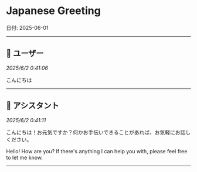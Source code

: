 # Japanese Greeting

日付: 2025-06-01

---

## 👤 ユーザー
*2025/6/2 0:41:06*

こんにちは

---

## 🤖 アシスタント
*2025/6/2 0:41:11*

こんにちは！お元気ですか？何かお手伝いできることがあれば、お気軽にお話しください。

Hello! How are you? If there's anything I can help you with, please feel free to let me know.

---
